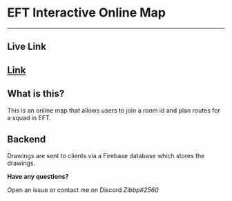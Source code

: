 # EFT Interactive Online Map
----
## Live Link
[Link](https://zibbp.github.io/Escape-From-Tarkov-Interactive-Online-Map/)
----
## What is this?
This is an online map that allows users to join a room id and plan routes for a squad in EFT.

## Backend
Drawings are sent to clients via a Firebase database which stores the drawings.

**Have any questions?**

Open an issue or contact me on Discord *Zibbp#2560*
